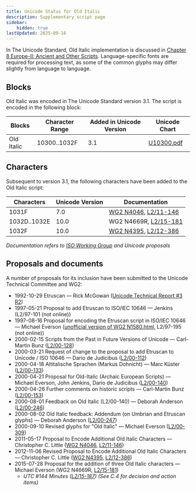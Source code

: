 ```yaml
---
title: Unicode Status for Old Italic
description: Supplementary script page
sidebar:
    hidden: true
lastUpdated: 2025-09-16
---
```


In The Unicode Standard, Old Italic implementation is discussed in [Chapter 8 Europe-II: Ancient and Other Scripts](http://www.unicode.org/versions/latest/ch08.pdf). Language-specific fonts are required for processing text, as some of the common glyphs may differ slightly from language to language.

## Blocks

Old Italic was encoded in The Unicode Standard version 3.1. The script is encoded in the following block:

| Blocks  |  Character Range  |  Added in Unicode Version  |  Unicode Chart  |
| ------- | ----------------- | -------------------------- | --------------- |
| Old Italic |  10300..1032F  |  3.1  |  [U10300.pdf](http://www.unicode.org/charts/PDF/U10300.pdf)  |

## Characters

Subsequent to version 3.1, the following characters have been added to the Old Italic script:

| Characters | Unicode Version | Documentation |
| ---------- | --------------- | ------------- |
| 1031F | 7.0 | [WG2 N4046](https://www.unicode.org/wg2/docs/n4046.pdf), [L2/11-146](http://www.unicode.org/cgi-bin/GetMatchingDocs.pl?L2/11-146) |
| 1032D..1032E  |  10.0  |  WG2 N4669R, [L2/15-181](http://www.unicode.org/cgi-bin/GetMatchingDocs.pl?L2/15-181)  |
| 1032F |  10.0  | [WG2 N4395](https://www.unicode.org/wg2/docs/n4395.pdf), [L2/12-386](http://www.unicode.org/cgi-bin/GetMatchingDocs.pl?L2/12-386) |

_Documentation refers to [ISO Working Group](https://www.unicode.org/wg2/) and Unicode proposals_

## Proposals and documents

A number of proposals for its inclusion have been submitted to the Unicode Technical Committee and WG2:
- 1992-10-29 Etruscan — Rick McGowan ([Unicode Technical Report #3 R2](http://www.unicode.org/reports/tr3-2/))
- 1997-05-21 Proposal to add Etruscan to ISO/IEC 10646 — Jenkins (L2/97-101  (not online))
- 1997-08-16 Proposal for encoding the Etruscan script in ISO/IEC 10646 — Michael Everson ([unofficial version of WG2 N1580.html](http://www.evertype.com/standards/iso10646/plane-1/eo.html),  L2/97-195 (not online))
- 2000-02-15 Scripts from the Past in Future Versions of Unicode — Carl-Martin Bunz ([L2/00-128](http://www.unicode.org/cgi-bin/GetMatchingDocs.pl?L2/00-128))
- 2000-03-21 Request of change to the proposal to add Etruscan to Unicode / ISO 10646 — Dario de Judicibus ([L2/00-112](http://www.unicode.org/cgi-bin/GetMatchingDocs.pl?L2/00-112))
- 2000-04-18 Altitalische Sprachen (Markus Dohnicht) — Marc Küster ([L2/00-133](http://www.unicode.org/cgi-bin/GetMatchingDocs.pl?L2/00-133))
- 2000-04-21 Proposal for Old-Italic (Archaic European Scripts) — Michael Everson, John Jenkins, Dario de Judicibus ([L2/00-140](http://www.unicode.org/cgi-bin/GetMatchingDocs.pl?L2/00-140))
- 2000-04-26 Further comments on historic scripts — Carl-Martin Bunz ([L2/00-153](http://www.unicode.org/cgi-bin/GetMatchingDocs.pl?L2/00-153))
- 2000-08-01 Feedback on Old Italic (L2/00-140) — Deborah Anderson ([L2/00-246](http://www.unicode.org/cgi-bin/GetMatchingDocs.pl?L2/00-246))
- 2000-08-02 Old Italic feedback: Addendum (on Umbrian and Etruscan glyphs) — Deborah Anderson ([L2/00-247](http://www.unicode.org/cgi-bin/GetMatchingDocs.pl?L2/00-247))
- 2000-09-10 Revised glyphs for "Old Italic" — Michael Everson ([L2/00-309](http://www.unicode.org/cgi-bin/GetMatchingDocs.pl?L2/00-309))
- 2011-05-17 Proposal to Encode Additional Old Italic Characters  — Christopher C. Little ([WG2 N4046](https://www.unicode.org/wg2/docs/n4046.pdf), [L2/11-146](http://www.unicode.org/cgi-bin/GetMatchingDocs.pl?L2/11-146))
- 2012-11-06 Revised Proposal to Encode Additional Old Italic Characters — Christopher C. Little ([WG2 N4395](https://www.unicode.org/wg2/docs/n4395.pdf), [L2/12-386](http://www.unicode.org/cgi-bin/GetMatchingDocs.pl?L2/12-386))
- 2015-07-28 Proposal for the addition of three Old Italic characters — Michael Everson (WG2 N4669R, [L2/15-181](http://www.unicode.org/cgi-bin/GetMatchingDocs.pl?L2/15-181))
  - _UTC #144 Minutes ([L2/15-187](http://www.unicode.org/cgi-bin/GetMatchingDocs.pl?L2/15-187)) (See C.4 for decision and action items)_

